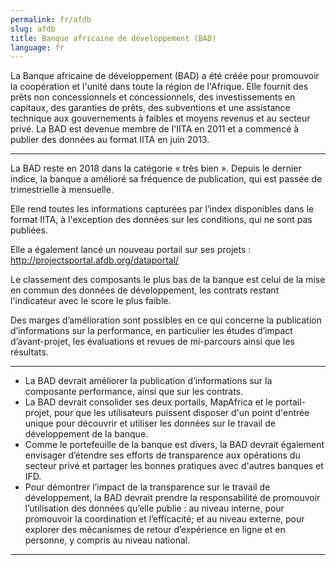 ```yaml
---
permalink: fr/afdb
slug: afdb
title: Banque africaine de développement (BAD)
language: fr
---
```


La Banque africaine de développement (BAD) a été créée pour promouvoir la coopération et l'unité  dans toute la région de l'Afrique. Elle fournit des prêts non concessionnels et concessionnels, des investissements en capitaux, des garanties de prêts, des subventions et une assistance technique aux gouvernements à faibles et moyens revenus et au secteur privé. La BAD est devenue membre de l'IITA en 2011 et a commencé à publier des données au format IITA en juin 2013.

---

La BAD reste en 2018 dans la catégorie « très bien ». Depuis le dernier indice, la banque a amélioré sa fréquence de publication, qui est passée de trimestrielle à mensuelle.

Elle rend toutes les informations capturées par l’index disponibles dans le format IITA, à l'exception des données sur les conditions, qui ne sont pas publiées.

Elle a également lancé un nouveau portail sur ses projets : http://projectsportal.afdb.org/dataportal/

Le classement des composants le plus bas de la banque est celui de la mise en commun des données de développement, les contrats restant l'indicateur avec le score le plus faible.

Des marges d’amélioration sont possibles en ce qui concerne la publication d’informations sur la performance, en particulier les études d’impact d’avant-projet, les évaluations et revues de mi-parcours ainsi que les résultats.

---

 * La BAD devrait améliorer la publication d’informations sur la composante performance, ainsi que sur les contrats.
 * La BAD devrait consolider ses deux portails, MapAfrica et le portail-projet, pour que les utilisateurs puissent disposer d'un point d'entrée unique pour découvrir et utiliser les données sur le travail de développement de la banque.
 * Comme le portefeuille de la banque est divers, la BAD devrait également envisager d’étendre ses efforts de transparence aux opérations du secteur privé et partager les bonnes pratiques avec d'autres banques et IFD.
 * Pour démontrer l’impact de la transparence sur le travail de développement, la BAD devrait prendre la responsabilité de promouvoir l’utilisation des données qu’elle publie : au niveau interne, pour promouvoir la coordination et l’efficacité; et au niveau externe, pour explorer des mécanismes de retour d’expérience en ligne et en personne, y compris au niveau national.

---
